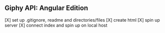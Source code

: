 ## Giphy API: Angular Edition
[X] set up .gitignore, readme and directories/files
[X] create html
[X] spin up server
[X] connect index and spin up on local host
